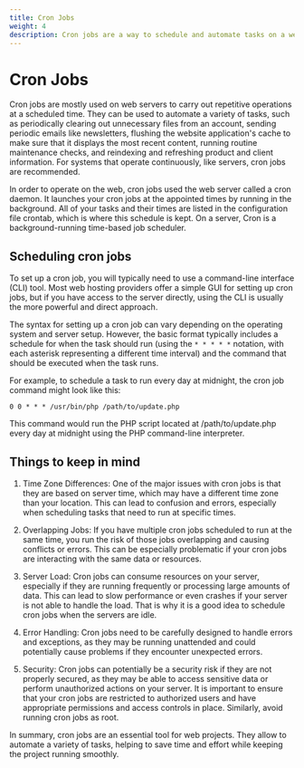 ```yaml
---
title: Cron Jobs
weight: 4
description: Cron jobs are a way to schedule and automate tasks on a web server. They are used to run scripts or commands at specific times or intervals. For example, they can be used to schedule backups of websites or databases, send email newsletters, or update website content.
---
```


# Cron Jobs

Cron jobs are mostly used on web servers to carry out repetitive operations at a scheduled time. They can be used to automate a variety of tasks, such as periodically clearing out unnecessary files from an account, sending periodic emails like newsletters, flushing the website application's cache to make sure that it displays the most recent content, running routine maintenance checks, and reindexing and refreshing product and client information. For systems that operate continuously, like servers, cron jobs are recommended.

In order to operate on the web, cron jobs used the web server called a cron daemon. It launches your cron jobs at the appointed times by running in the background. All of your tasks and their times are listed in the configuration file crontab, which is where this schedule is kept. On a server, Cron is a background-running time-based job scheduler.


## Scheduling cron jobs

To set up a cron job, you will typically need to use a command-line interface (CLI) tool. Most web hosting providers offer a simple GUI for setting up cron jobs, but if you have access to the server directly, using the CLI is usually the more powerful and direct approach.

The syntax for setting up a cron job can vary depending on the operating system and server setup. However, the basic format typically includes a schedule for when the task should run (using the `* * * * *` notation, with each asterisk representing a different time interval) and the command that should be executed when the task runs.

For example, to schedule a task to run every day at midnight, the cron job command might look like this:

`0 0 * * * /usr/bin/php /path/to/update.php`

This command would run the PHP script located at /path/to/update.php every day at midnight using the PHP command-line interpreter.

## Things to keep in mind

1. Time Zone Differences: One of the major issues with cron jobs is that they are based on server time, which may have a different time zone than your location. This can lead to confusion and errors, especially when scheduling tasks that need to run at specific times.

2. Overlapping Jobs: If you have multiple cron jobs scheduled to run at the same time, you run the risk of those jobs overlapping and causing conflicts or errors. This can be especially problematic if your cron jobs are interacting with the same data or resources.

3. Server Load: Cron jobs can consume resources on your server, especially if they are running frequently or processing large amounts of data. This can lead to slow performance or even crashes if your server is not able to handle the load. That is why it is a good idea to schedule cron jobs when the servers are idle.

4. Error Handling: Cron jobs need to be carefully designed to handle errors and exceptions, as they may be running unattended and could potentially cause problems if they encounter unexpected errors.

5. Security: Cron jobs can potentially be a security risk if they are not properly secured, as they may be able to access sensitive data or perform unauthorized actions on your server. It is important to ensure that your cron jobs are restricted to authorized users and have appropriate permissions and access controls in place. Similarly, avoid running cron jobs as root.

In summary, cron jobs are an essential tool for web projects. They allow to automate a variety of tasks, helping to save time and effort while keeping the project running smoothly.
